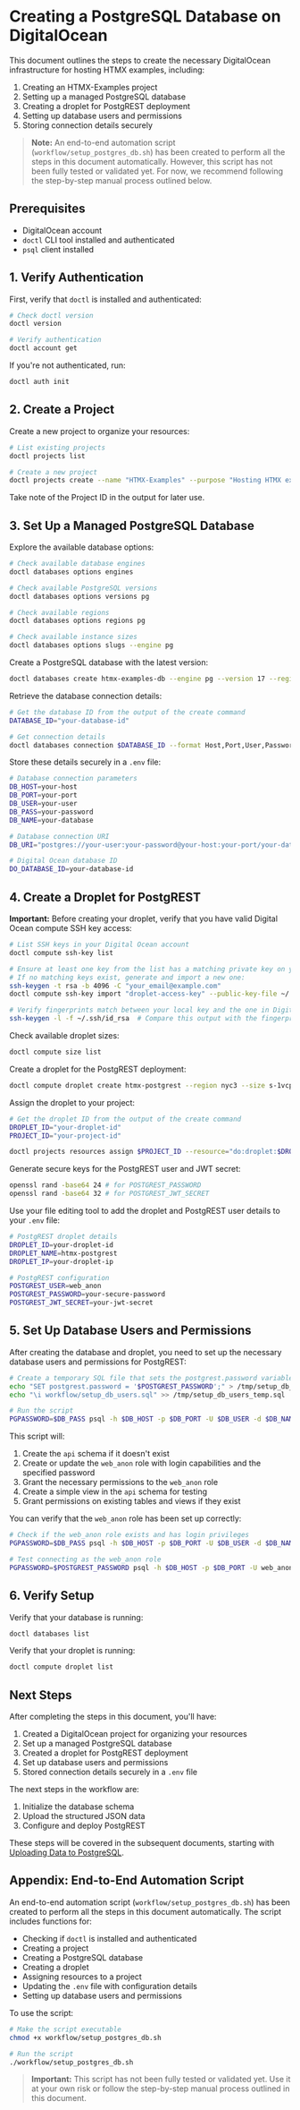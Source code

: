 # Creating a PostgreSQL Database on DigitalOcean

This document outlines the steps to create the necessary DigitalOcean infrastructure for hosting HTMX examples, including:
1. Creating an HTMX-Examples project
2. Setting up a managed PostgreSQL database
3. Creating a droplet for PostgREST deployment
4. Setting up database users and permissions
5. Storing connection details securely

> **Note:** An end-to-end automation script (`workflow/setup_postgres_db.sh`) has been created to perform all the steps in this document automatically. However, this script has not been fully tested or validated yet. For now, we recommend following the step-by-step manual process outlined below.

## Prerequisites
- DigitalOcean account
- `doctl` CLI tool installed and authenticated
- `psql` client installed

## 1. Verify Authentication

First, verify that `doctl` is installed and authenticated:

```bash
# Check doctl version
doctl version

# Verify authentication
doctl account get
```

If you're not authenticated, run:

```bash
doctl auth init
```

## 2. Create a Project

Create a new project to organize your resources:

```bash
# List existing projects
doctl projects list

# Create a new project
doctl projects create --name "HTMX-Examples" --purpose "Hosting HTMX examples with PostgreSQL and PostgREST" --environment "Production"
```

Take note of the Project ID in the output for later use.

## 3. Set Up a Managed PostgreSQL Database

Explore the available database options:

```bash
# Check available database engines
doctl databases options engines

# Check available PostgreSQL versions
doctl databases options versions pg

# Check available regions
doctl databases options regions pg

# Check available instance sizes
doctl databases options slugs --engine pg
```

Create a PostgreSQL database with the latest version:

```bash
doctl databases create htmx-examples-db --engine pg --version 17 --region nyc3 --size db-s-1vcpu-1gb --num-nodes 1 --wait
```

Retrieve the database connection details:

```bash
# Get the database ID from the output of the create command
DATABASE_ID="your-database-id"

# Get connection details
doctl databases connection $DATABASE_ID --format Host,Port,User,Password,Database
```

Store these details securely in a `.env` file:

```bash
# Database connection parameters
DB_HOST=your-host
DB_PORT=your-port
DB_USER=your-user
DB_PASS=your-password
DB_NAME=your-database

# Database connection URI
DB_URI="postgres://your-user:your-password@your-host:your-port/your-database?sslmode=require"

# Digital Ocean database ID
DO_DATABASE_ID=your-database-id
```

## 4. Create a Droplet for PostgREST

**Important:** Before creating your droplet, verify that you have valid Digital Ocean compute SSH key access:

```bash
# List SSH keys in your Digital Ocean account
doctl compute ssh-key list

# Ensure at least one key from the list has a matching private key on your local machine
# If no matching keys exist, generate and import a new one:
ssh-keygen -t rsa -b 4096 -C "your_email@example.com"
doctl compute ssh-key import "droplet-access-key" --public-key-file ~/.ssh/id_rsa.pub

# Verify fingerprints match between your local key and the one in Digital Ocean
ssh-keygen -l -f ~/.ssh/id_rsa  # Compare this output with the fingerprint from doctl ssh-key list
```

Check available droplet sizes:

```bash
doctl compute size list
```

Create a droplet for the PostgREST deployment:

```bash
doctl compute droplet create htmx-postgrest --region nyc3 --size s-1vcpu-1gb --image ubuntu-22-04-x64 --ssh-keys $(doctl compute ssh-key list --format ID --no-header) --wait
```

Assign the droplet to your project:

```bash
# Get the droplet ID from the output of the create command
DROPLET_ID="your-droplet-id"
PROJECT_ID="your-project-id"

doctl projects resources assign $PROJECT_ID --resource="do:droplet:$DROPLET_ID"
```

Generate secure keys for the PostgREST user and JWT secret:

```bash
openssl rand -base64 24 # for POSTGREST_PASSWORD
openssl rand -base64 32 # for POSTGREST_JWT_SECRET
```

Use your file editing tool to add the droplet and PostgREST user details to your `.env` file:

```bash
# PostgREST droplet details
DROPLET_ID=your-droplet-id
DROPLET_NAME=htmx-postgrest
DROPLET_IP=your-droplet-ip

# PostgREST configuration
POSTGREST_USER=web_anon
POSTGREST_PASSWORD=your-secure-password
POSTGREST_JWT_SECRET=your-jwt-secret
```

## 5. Set Up Database Users and Permissions

After creating the database and droplet, you need to set up the necessary database users and permissions for PostgREST:

```bash
# Create a temporary SQL file that sets the postgrest.password variable
echo "SET postgrest.password = '$POSTGREST_PASSWORD';" > /tmp/setup_db_users_temp.sql
echo "\i workflow/setup_db_users.sql" >> /tmp/setup_db_users_temp.sql

# Run the script
PGPASSWORD=$DB_PASS psql -h $DB_HOST -p $DB_PORT -U $DB_USER -d $DB_NAME -f /tmp/setup_db_users_temp.sql
```

This script will:
1. Create the `api` schema if it doesn't exist
2. Create or update the `web_anon` role with login capabilities and the specified password
3. Grant the necessary permissions to the `web_anon` role
4. Create a simple view in the `api` schema for testing
5. Grant permissions on existing tables and views if they exist

You can verify that the `web_anon` role has been set up correctly:

```bash
# Check if the web_anon role exists and has login privileges
PGPASSWORD=$DB_PASS psql -h $DB_HOST -p $DB_PORT -U $DB_USER -d $DB_NAME -c "SELECT rolname, rolcanlogin FROM pg_roles WHERE rolname = 'web_anon';"

# Test connecting as the web_anon role
PGPASSWORD=$POSTGREST_PASSWORD psql -h $DB_HOST -p $DB_PORT -U web_anon -d $DB_NAME -c "SELECT * FROM api.test_view;"
```

## 6. Verify Setup

Verify that your database is running:

```bash
doctl databases list
```

Verify that your droplet is running:

```bash
doctl compute droplet list
```

## Next Steps

After completing the steps in this document, you'll have:
1. Created a DigitalOcean project for organizing your resources
2. Set up a managed PostgreSQL database
3. Created a droplet for PostgREST deployment
4. Set up database users and permissions
5. Stored connection details securely in a `.env` file

The next steps in the workflow are:
1. Initialize the database schema
2. Upload the structured JSON data
3. Configure and deploy PostgREST

These steps will be covered in the subsequent documents, starting with [Uploading Data to PostgreSQL](4-uploading-to-postgres.md).

## Appendix: End-to-End Automation Script

An end-to-end automation script (`workflow/setup_postgres_db.sh`) has been created to perform all the steps in this document automatically. The script includes functions for:

- Checking if `doctl` is installed and authenticated
- Creating a project
- Creating a PostgreSQL database
- Creating a droplet
- Assigning resources to a project
- Updating the `.env` file with configuration details
- Setting up database users and permissions

To use the script:

```bash
# Make the script executable
chmod +x workflow/setup_postgres_db.sh

# Run the script
./workflow/setup_postgres_db.sh
```
> **Important:** This script has not been fully tested or validated yet. Use it at your own risk or follow the step-by-step manual process outlined in this document.
